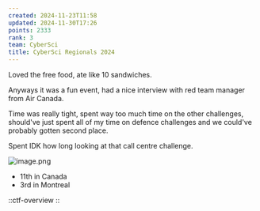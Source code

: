 ```yaml
---
created: 2024-11-23T11:58
updated: 2024-11-30T17:26
points: 2333
rank: 3
team: CyberSci
title: CyberSci Regionals 2024
---
```


Loved the free food, ate like 10 sandwiches.

Anyways it was a fun event, had a nice interview with red team manager from Air Canada.

Time was really tight, spent way too much time on the other challenges, should've just spent all of my time on defence challenges and we could've probably gotten second place.

Spent IDK how long looking at that call centre challenge.

![image.png](https://res.cloudinary.com/kumonochisanaka/image/upload/v1732415864/2024/11/cf502a591be4072d55cae234dd523b49.png)

- 11th in Canada
- 3rd in Montreal

::ctf-overview
::
